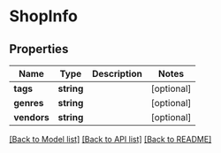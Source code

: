 # ShopInfo

## Properties
Name | Type | Description | Notes
------------ | ------------- | ------------- | -------------
**tags** | **string** |  | [optional] 
**genres** | **string** |  | [optional] 
**vendors** | **string** |  | [optional] 

[[Back to Model list]](../README.md#documentation-for-models) [[Back to API list]](../README.md#documentation-for-api-endpoints) [[Back to README]](../README.md)


